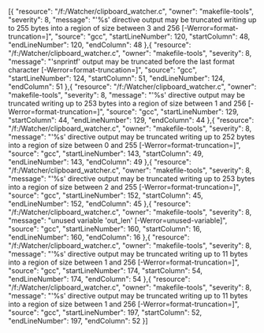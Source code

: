 [{
	"resource": "/f:/Watcher/clipboard_watcher.c",
	"owner": "makefile-tools",
	"severity": 8,
	"message": "'%s' directive output may be truncated writing up to 255 bytes into a region of size between 3 and 256 [-Werror=format-truncation=]",
	"source": "gcc",
	"startLineNumber": 120,
	"startColumn": 48,
	"endLineNumber": 120,
	"endColumn": 48
},{
	"resource": "/f:/Watcher/clipboard_watcher.c",
	"owner": "makefile-tools",
	"severity": 8,
	"message": "'snprintf' output may be truncated before the last format character [-Werror=format-truncation=]",
	"source": "gcc",
	"startLineNumber": 124,
	"startColumn": 51,
	"endLineNumber": 124,
	"endColumn": 51
},{
	"resource": "/f:/Watcher/clipboard_watcher.c",
	"owner": "makefile-tools",
	"severity": 8,
	"message": "'%s' directive output may be truncated writing up to 253 bytes into a region of size between 1 and 256 [-Werror=format-truncation=]",
	"source": "gcc",
	"startLineNumber": 129,
	"startColumn": 44,
	"endLineNumber": 129,
	"endColumn": 44
},{
	"resource": "/f:/Watcher/clipboard_watcher.c",
	"owner": "makefile-tools",
	"severity": 8,
	"message": "'%s' directive output may be truncated writing up to 252 bytes into a region of size between 0 and 255 [-Werror=format-truncation=]",
	"source": "gcc",
	"startLineNumber": 143,
	"startColumn": 49,
	"endLineNumber": 143,
	"endColumn": 49
},{
	"resource": "/f:/Watcher/clipboard_watcher.c",
	"owner": "makefile-tools",
	"severity": 8,
	"message": "'%s' directive output may be truncated writing up to 253 bytes into a region of size between 2 and 255 [-Werror=format-truncation=]",
	"source": "gcc",
	"startLineNumber": 152,
	"startColumn": 45,
	"endLineNumber": 152,
	"endColumn": 45
},{
	"resource": "/f:/Watcher/clipboard_watcher.c",
	"owner": "makefile-tools",
	"severity": 8,
	"message": "unused variable 'out_len' [-Werror=unused-variable]",
	"source": "gcc",
	"startLineNumber": 160,
	"startColumn": 16,
	"endLineNumber": 160,
	"endColumn": 16
},{
	"resource": "/f:/Watcher/clipboard_watcher.c",
	"owner": "makefile-tools",
	"severity": 8,
	"message": "'%s' directive output may be truncated writing up to 11 bytes into a region of size between 1 and 256 [-Werror=format-truncation=]",
	"source": "gcc",
	"startLineNumber": 174,
	"startColumn": 54,
	"endLineNumber": 174,
	"endColumn": 54
},{
	"resource": "/f:/Watcher/clipboard_watcher.c",
	"owner": "makefile-tools",
	"severity": 8,
	"message": "'%s' directive output may be truncated writing up to 11 bytes into a region of size between 1 and 256 [-Werror=format-truncation=]",
	"source": "gcc",
	"startLineNumber": 197,
	"startColumn": 52,
	"endLineNumber": 197,
	"endColumn": 52
}]
